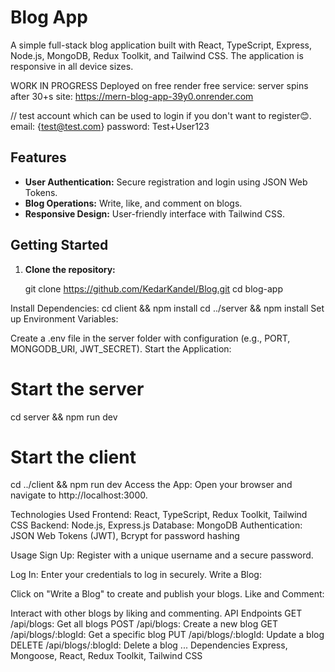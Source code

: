 # Blog App

A simple full-stack blog application built with React, TypeScript, Express, Node.js, MongoDB, Redux Toolkit, and Tailwind CSS. The application is responsive in all device sizes.

WORK IN PROGRESS
Deployed on free render free service: server spins after 30+s 
site: https://mern-blog-app-39y0.onrender.com

// test account which can be used to login if you don't want to register😊.
email: {test@test.com}
password: Test+User123


## Features
- **User Authentication:** Secure registration and login using JSON Web Tokens.
- **Blog Operations:** Write, like, and comment on blogs.
- **Responsive Design:** User-friendly interface with Tailwind CSS.



## Getting Started

1. **Clone the repository:**

   git clone https://github.com/KedarKandel/Blog.git
   cd blog-app


Install Dependencies:
cd client && npm install
cd ../server && npm install
Set up Environment Variables:

Create a .env file in the server folder with configuration (e.g., PORT, MONGODB_URI, JWT_SECRET).
Start the Application:


# Start the server
cd server && npm run dev

# Start the client
cd ../client && npm run dev
Access the App:
Open your browser and navigate to http://localhost:3000.

Technologies Used
Frontend: React, TypeScript, Redux Toolkit, Tailwind CSS
Backend: Node.js, Express.js
Database: MongoDB
Authentication: JSON Web Tokens (JWT), Bcrypt for password hashing


Usage
Sign Up:
Register with a unique username and a secure password.

Log In:
Enter your credentials to log in securely.
Write a Blog:

Click on "Write a Blog" to create and publish your blogs.
Like and Comment:

Interact with other blogs by liking and commenting.
API Endpoints
GET /api/blogs: Get all blogs
POST /api/blogs: Create a new blog
GET /api/blogs/:blogId: Get a specific blog
PUT /api/blogs/:blogId: Update a blog
DELETE /api/blogs/:blogId: Delete a blog
...
Dependencies
Express, Mongoose, React, Redux Toolkit, Tailwind CSS




